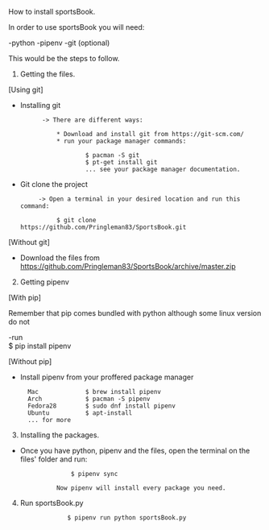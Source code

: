 How to install sportsBook.

In order to use sportsBook you will need:

-python
-pipenv
-git (optional)

This would be the steps to follow.



1. Getting the files.


[Using git]
- Installing git 

            -> There are different ways:

                * Download and install git from https://git-scm.com/
                * run your package manager commands: 
                                        
                        $ pacman -S git 
                        $ pt-get install git 
                        ... see your package manager documentation.
                                            
                                            
- Git clone the project



           -> Open a terminal in your desired location and run this command:
                
                $ git clone https://github.com/Pringleman83/SportsBook.git
                
                
[Without git]

- Download the files from https://github.com/Pringleman83/SportsBook/archive/master.zip


2. Getting pipenv


[With pip] 

Remember that pip comes bundled with python although some linux version do not

-run          
                    $ pip install pipenv
                    
[Without pip]

- Install pipenv from your proffered package manager
        
        Mac             $ brew install pipenv
        Arch            $ pacman -S pipenv
        Fedora28        $ sudo dnf install pipenv
        Ubuntu          $ apt-install 
        ... for more 
        
3. Installing the packages.

- Once you have python, pipenv and the files, open the terminal on the files' folder and run:

                    $ pipenv sync
                    
                Now pipenv will install every package you need.
                
4. Run sportsBook.py

                    $ pipenv run python sportsBook.py